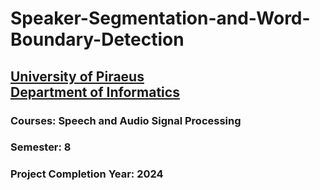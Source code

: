 # Speaker-Segmentation-and-Word-Boundary-Detection
## [University of Piraeus](https://www.unipi.gr/unipi/en/)<br>[Department of Informatics](https://www.cs.unipi.gr/index.php?lang=en)
### Courses: Speech and Audio Signal Processing
### Semester: 8
### Project Completion Year: 2024
